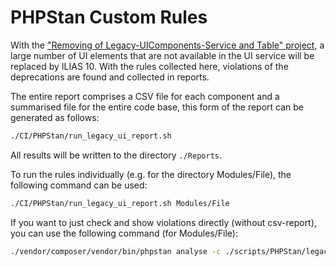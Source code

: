 PHPStan Custom Rules
====================

With the ["Removing of Legacy-UIComponents-Service and Table" project](https://docu.ilias.de/goto_docu_grp_12110.html), a large number of UI elements that are not available in the UI service will be replaced by ILIAS 10. With the rules collected here, violations of the deprecations are found and collected in reports.

The entire report comprises a CSV file for each component and a summarised file for the entire code base, this form of the report can be generated as follows:

```bash
./CI/PHPStan/run_legacy_ui_report.sh
```

All results will be written to the directory `./Reports`. 

To run the rules individually (e.g. for the directory Modules/File), the following command can be used:

```bash
./CI/PHPStan/run_legacy_ui_report.sh Modules/File
```

If you want to just check and show violations directly (without csv-report), you can use the following command (for Modules/File):

```bash
./vendor/composer/vendor/bin/phpstan analyse -c ./scripts/PHPStan/legacy_ui.neon -a ./vendor/composer/vendor/autoload.php --no-interaction --no-progress  components/ILIAS/File 
```
